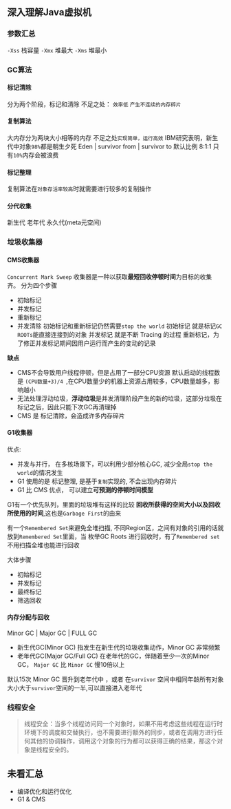 ## 深入理解Java虚拟机
### 参数汇总
`-Xss` 栈容量
`-Xmx` 堆最大 `-Xms` 堆最小

### GC算法
#### 标记清除
分为两个阶段，标记和清除
不足之处： `效率低` `产生不连续的内存碎片`

#### 复制算法
大内存分为两块大小相等的内存
不足之处`实现简单，运行高效`
IBM研究表明，新生代中对象`98%`都是朝生夕死
Eden | survivor from | survivor to 默认比例 8:1:1
只有`10%`内存会被浪费

#### 标记整理
复制算法在`对象存活率较高`时就需要进行较多的复制操作

#### 分代收集
新生代 老年代 永久代(meta元空间)

### 垃圾收集器
#### CMS收集器
`Concurrent Mark Sweep` 收集器是一种以获取**最短回收停顿时间**为目标的收集齐。
分为四个步骤
- 初始标记
- 并发标记
- 重新标记
- 并发清除
初始标记和重新标记仍然需要`stop the world`
初始标记 就是标记`GC ROOTs`能直接连接到的对象
并发标记 就是不断 Tracing 的过程
重新标记，为了修正并发标记期间因用户运行而产生的变动的记录

**缺点**
- CMS不会导致用户线程停顿，但是占用了一部分CPU资源 默认启动的线程数是 `(CPU数量+3)/4 `,在CPU数量少的机器上资源占用较多，CPU数量越多，影响越小
- 无法处理浮动垃圾，**浮动垃圾**是并发清理阶段产生的新的垃圾，这部分垃圾在标记之后，因此只能下次GC再清理掉
- CMS 是 标记清除，会造成许多内存碎片

#### G1收集器
优点:
- 并发与并行， 在多核场景下，可以利用少部分核心GC, 减少全局`stop the world`的情况发生
- G1 使用的是 标记整理, 是基于`复制`实现的, 不会出现内存碎片
- G1 比 CMS 优点， 可以建立**可预测的停顿时间模型**

G1有一个优先队列，里面的垃圾堆有这样的比较 **回收所获得的空间大小以及回收所使用的时间**,这也是`Garbage First`的由来

有一个`Remembered Set`来避免全堆扫描, 不同Region区，之间有对象的引用的话就放到`Remembered Set`里面，当 枚举GC Roots 进行回收时，有了`Remembered set` 不用扫描全堆也能进行回收

大体步骤
- 初始标记
- 并发标记
- 最终标记
- 筛选回收


#### 内存分配与回收
Minor GC | Major GC | FULL GC
- 新生代GC(Minor GC) 指发生在新生代的垃圾收集动作，Minor GC 非常频繁
- 老年代GC(Major GC/Full GC) 在老年代的GC，伴随着至少一次的Minor GC， `Major GC` 比 `Minor GC` 慢10倍以上

默认15次 Minor GC 晋升到老年代中 ，或者 在`survivor` 空间中相同年龄所有对象大小大于`survivor`空间的一半,可以直接进入老年代

### 线程安全
> 线程安全：当多个线程访问同一个对象时，如果不用考虑这些线程在运行时环境下的调度和交替执行，也不需要进行额外的同步，或者在调用方进行任何其他的协调操作，调用这个对象的行为都可以获得正确的结果，那这个对象是线程安全的。

## 未看汇总
- 编译优化和运行优化
- G1 & CMS
